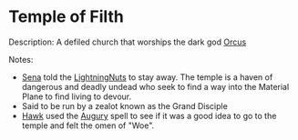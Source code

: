 # Temple of Filth
Description: A defiled church that worships the dark god [Orcus](https://forgottenrealms.fandom.com/wiki/Orcus)

Notes:
- [Sena](<../../NPC's/Minor NPC's/Sena.md>) told the [LightningNuts](<../../PC's/LightningNuts.md>) to stay away. The temple is a haven of dangerous and deadly undead who seek to find a way into the Material Plane to find living to devour. 
- Said to be run by a zealot known as the Grand Disciple
- [Hawk](<../../PC's/Hawk.md>) used the [Augury](https://www.dndbeyond.com/spells/2618882-augury) spell to see if it was a good idea to go to the temple and felt the omen of "Woe".